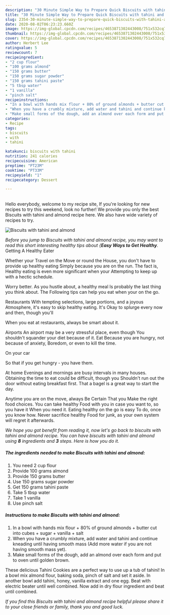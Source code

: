 ```yaml
---
description: "30 Minute Simple Way to Prepare Quick Biscuits with tahini and almond"
title: "30 Minute Simple Way to Prepare Quick Biscuits with tahini and almond"
slug: 2354-30-minute-simple-way-to-prepare-quick-biscuits-with-tahini-and-almond
date: 2020-08-02T06:23:23.660Z
image: https://img-global.cpcdn.com/recipes/4653871302443008/751x532cq70/biscuits-with-tahini-and-almond-recipe-main-photo.jpg
thumbnail: https://img-global.cpcdn.com/recipes/4653871302443008/751x532cq70/biscuits-with-tahini-and-almond-recipe-main-photo.jpg
cover: https://img-global.cpcdn.com/recipes/4653871302443008/751x532cq70/biscuits-with-tahini-and-almond-recipe-main-photo.jpg
author: Herbert Lee
ratingvalue: 5
reviewcount: 7
recipeingredient:
- "2 cup flour"
- "100 grams almond"
- "150 grams butter"
- "150 grams sugar powder"
- "150 grams tahini paste"
- "5 tbsp water"
- "1 vanilla"
- "pinch salt"
recipeinstructions:
- "In a bowl with hands mix flour + 80% of ground almonds + butter cut into cubes + sugar + vanilla + salt"
- "When you have a crumbly mixture, add water and tahini and continue kneading until having smooth mass  (Add more water if you are not having smooth mass yet)."
- "Make small forms of the dough, add an almond over each form and put to oven until golden brown."
categories:
- Recipe
tags:
- biscuits
- with
- tahini

katakunci: biscuits with tahini 
nutrition: 241 calories
recipecuisine: American
preptime: "PT23M"
cooktime: "PT33M"
recipeyield: "1"
recipecategory: Dessert

---
```

<br>
Hello everybody, welcome to my recipe site, If you're looking for new recipes to try this weekend, look no further! We provide you only the best Biscuits with tahini and almond recipe here. We also have wide variety of recipes to try.
<br>


![Biscuits with tahini and almond](https://img-global.cpcdn.com/recipes/4653871302443008/751x532cq70/biscuits-with-tahini-and-almond-recipe-main-photo.jpg)

<i>Before you jump to Biscuits with tahini and almond recipe, you may want to read this short interesting healthy tips about {<strong>Easy Ways to Get Healthy</strong>.</i>
Getting A Healthy Eater

Whether your Travel on the Move or round the
House, you don't have to provide up healthy eating
Simply because you are on the run. The fact is,
Healthy eating is even more significant when your
Attempting to keep up with a hectic schedule.


Worry better. As you hustle about, a healthy meal
Is probably the last thing you think about. The
Following tips can help you eat when your on the go.

Restaurants
With tempting selections, large portions, and a joyous 
Atmosphere, it's easy to skip healthy eating. It's
Okay to splurge every now and then, though you'll

When you eat at restaurants, always be smart
about it.

Airports
An airport may be a very stressful place, even though 
You shouldn't squander your diet because of it. Eat
Because you are hungry, not because of anxiety,
Boredom, or even to kill the time.

On your car

So that if you get hungry - you have them.

At home
Evenings and mornings are busy intervals in many houses.
Obtaining the time to eat could be difficult, though you
Shouldn't run out the door without eating breakfast
first. 
That a bagel is a great way to start the day.

Anytime you are on the move, always Be Certain That you
Make the right food choices. You can take healthy
Food with you in case you want to, so you have it
When you need it. Eating healthy on the go is easy
To do, once you know how. Never sacrifice healthy
Food for junk, as your own system will regret it afterwards.


<i>We hope you got benefit from reading it, now let's go back to biscuits with tahini and almond recipe. You can have biscuits with tahini and almond using <strong>8</strong> ingredients and <strong>3</strong> steps. Here is how you do it.
</i>

##### The ingredients needed to make Biscuits with tahini and almond:

1. You need 2 cup flour
1. Provide 100 grams almond
1. Provide 150 grams butter
1. Use 150 grams sugar powder
1. Get 150 grams tahini paste
1. Take 5 tbsp water
1. Take 1 vanilla
1. Use pinch salt


##### Instructions to make Biscuits with tahini and almond:

1. In a bowl with hands mix flour + 80% of ground almonds + butter cut into cubes + sugar + vanilla + salt
1. When you have a crumbly mixture, add water and tahini and continue kneading until having smooth mass  (Add more water if you are not having smooth mass yet).
1. Make small forms of the dough, add an almond over each form and put to oven until golden brown.


These delicious Tahini Cookies are a perfect way to use up a tub of tahini! In a bowl mix almond flour, baking soda, pinch of salt and set it aside. In another bowl add tahini, honey, vanilla extract and one egg. Beat with electric beater until well combined. Now add in dry flour ingredient and beat until combined. 

<i>If you find this Biscuits with tahini and almond recipe helpful please share it to your close friends or family, thank you and good luck.</i>
